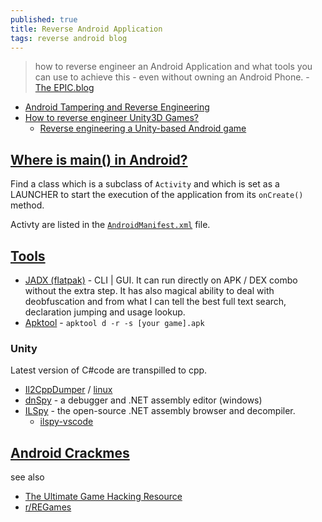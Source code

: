 ```yaml
---
published: true
title: Reverse Android Application
tags: reverse android blog
---
```

> how to reverse engineer an Android Application and what tools you can use to achieve this - even without owning an Android Phone. - [ The EPIC.blog](https://epic.blog/reverse-engineering/2020/07/27/reverse-engineering-android-app.html)

- [Android Tampering and Reverse Engineering](https://github.com/OWASP/owasp-mastg/blob/master/Document/0x05c-Reverse-Engineering-and-Tampering.md)
- [How to reverse engineer Unity3D Games?](https://medium.com/game-tech-tutorial/how-to-reverse-engineer-unity3d-games-67648f9329da)
	- [Reverse engineering a Unity-based Android game](https://palant.info/2021/02/18/reverse-engineering-a-unity-based-android-game/)

## [Where is main() in Android?](https://stackoverflow.com/questions/9293329/where-is-main-in-android)
Find a class which is a subclass of `Activity` and which is set as a LAUNCHER to start the execution of the application from its `onCreate()` method.

Activty are listed in the [`AndroidManifest.xml`](https://developer.android.com/studio/debug/apk-analyzer) file.

## [Tools](https://epic.blog/reverse-engineering/2020/07/27/reverse-engineering-android-app.html)
- [JADX (flatpak)](https://github.com/skylot/jadx) - CLI | GUI. It can run directly on APK / DEX combo without the extra step. It has also magical ability to deal with deobfuscation and from what I can tell the best full text search, declaration jumping and usage lookup.
- [Apktool](https://ibotpeaches.github.io/Apktool/install/) - `apktool d -r -s [your game].apk`

### Unity
Latest version of C#code are transpilled to cpp.

- [Il2CppDumper](https://github.com/Perfare/Il2CppDumper/releases/tag/v6.6.2) / [linux](https://www.andnixsh.com/2020/04/il2cppdumper-v621-net-core-for-macos.html)
- [dnSpy](https://github.com/dnSpy/dnSpy) -  a debugger and .NET assembly editor (windows)
- [ILSpy](https://github.com/icsharpcode/ILSpy) - the open-source .NET assembly browser and decompiler.
	- [ilspy-vscode](https://marketplace.visualstudio.com/items?itemName=icsharpcode.ilspy-vscode)
    
## [Android Crackmes](https://github.com/OWASP/owasp-mastg/blob/master/Document/0x08b-Reference-Apps.md#android-crackmes)

see also
- [The Ultimate Game Hacking Resource](https://github.com/dsasmblr/game-hacking)
- [r/REGames](https://www.reddit.com/r/REGames/)